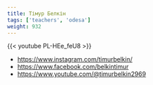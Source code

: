 ```yaml
---
title: Тімур Белкін
tags: ['teachers', 'odesa']
weight: 932
---
```

{{< youtube PL-HEe_feU8 >}}

- https://www.instagram.com/timurbelkin/
- https://www.facebook.com/belkintimur
- https://www.youtube.com/@timurbelkin2969


